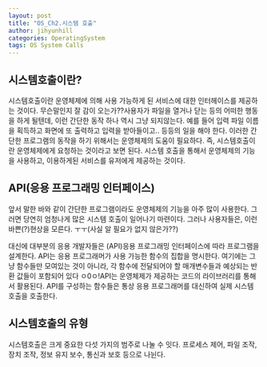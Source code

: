 ```yaml
---
layout: post
title: "OS_Ch2.시스템 호출"
author: jihyunhill
categories: OperatingSystem
tags: OS System Calls
---
```


## 시스템호출이란?

시스템호출이란 운영체제에 의해 사용 가능하게 된 서비스에 대한 인터헤이스를 제공하는 것이다. 무슨말인지 잘 감이 오는가??사용자가 파일을 열거나 닫는 등의 어떠한 행동을 하게 될텐데, 이런 간단한 동작 하나 역시 그냥 되지않는다. 예를 들어 입력 파일 이름을 획득하고 화면에 또 출력하고 입력을 받아들이고.. 등등의 일을 해야 한다. 이러한 간단한 프로그램의 동작을 하기 위해서는 운영체제의 도움이 필요하다. 즉, 시스템호출이란 운영체제에게 요청하는 것이라고 보면 된다. 시스템 호출을 통해서 운영체제의 기능을 사용하고, 이용하게된 서비스를 유저에게 제공하는 것이다.

## API(응용 프로그래밍 인터페이스) 

 앞서 말한 바와 같이 간단한 프로그램이라도 운영체제의 기능을 아주 많이 사용한다. 그러면 당연히 엄청나게 많은 시스템 호출이 일어나기 마련이다. 그러나 사용자들은, 이런 바쁜(?)현상을 모른다. ㅜㅜ(사실 알 필요가 없지 않은가??) 

 대신에 대부분의 응용 개발자들은 (API)응용 프로그래밍 인터페이스에 따라 프로그램을 설계한다. API는 응용 프로그래머가 사용 가능한 함수의 집합을 명시한다. 여기에는 그냥 함수들만 모여있는 것이 아니라, 각 함수에 전달되어야 할 매개변수들과 예상되는 반환 값들이 포함되어 있다 ㅇ0ㅇ!API는 운영체제가 제공하는 코드의 라이브러리를 통해서 활용된다. API를 구성하는 함수들은 통상 응용 프로그래머를 대신하여 실제 시스템 호출을 호출한다. 

## 시스템호출의 유형

시스템호출은 크게 중요한 다섯 가지의 범주로 나눌 수 잇다. 프로세스 제어, 파일 조작, 장치 조작, 정보 유지 보수, 통신과 보호 등으로 나뉜다. 
